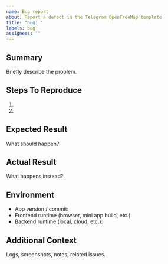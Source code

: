 ```yaml
---
name: Bug report
about: Report a defect in the Telegram OpenFreeMap template
title: "bug: "
labels: bug
assignees: ""
---
```


## Summary
Briefly describe the problem.

## Steps To Reproduce
1. 
2. 

## Expected Result
What should happen?

## Actual Result
What happens instead?

## Environment
- App version / commit:
- Frontend runtime (browser, mini app build, etc.):
- Backend runtime (local, cloud, etc.):

## Additional Context
Logs, screenshots, notes, related issues.
